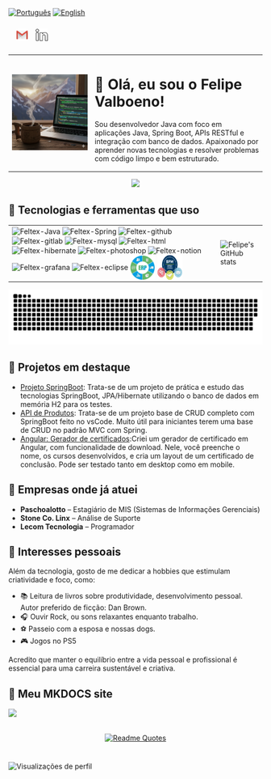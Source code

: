 [![Português](https://img.shields.io/badge/lang-Português-brightgreen?style=flat-square&logo=github)](README.md) [![English](https://img.shields.io/badge/lang-English-blue?style=flat-square&logo=github)](README-en.md)

<p style="display: flex; gap: 15px; align-items: center; padding: 10px 15px; border-radius: 8px; width: fit-content;">
  <a href="mailto:felipevalboeno@gmail.com" target="_blank" style="text-decoration: none;">
    <img src="https://github.com/felipevalboeno/assets/blob/main/gmail.png" alt="Email" width="24" height="24"  ">
  </a>
  <a href="https://www.linkedin.com/in/fvalboeno/" target="_blank" style="text-decoration: none;">
    <img src="https://github.com/felipevalboeno/assets/blob/main/linkedin.png" alt="LinkedIn" width="24" height="24" ">
  </a>
</p>




<table border="0" style="border-collapse: collapse;">
  <tr>
    <td width="150" style="border: none;">
      <img src="https://github.com/felipevalboeno/assets/raw/main/coffee2.png" width="150" />
    </td>
    <td style="border: none; vertical-align: middle;">
      <h1>👋 Olá, eu sou o Felipe Valboeno!</h1>
      <p>Sou desenvolvedor Java com foco em aplicações Java, Spring Boot, APIs RESTful e integração com banco de dados. Apaixonado por aprender novas tecnologias e resolver problemas com código limpo e bem estruturado.</p>
    </td>
  </tr>
</table>


<p align="center">
  <!-- Typing SVG by DenverCoder1 - https://github.com/DenverCoder1/readme-typing-svg -->
  <a href="https://github.com/felipevalboeno/readme-typing-svg">
    <img src="https://readme-typing-svg.demolab.com/?lines=Java%20developer;3%2B%20years%20of%20coding%20experience;Always%20learning%20new%20things&font=Fira%20Code&center=true&width=440&height=45&color=FFFFFF&vCenter=true&pause=1000&size=22" /></a>
</p>


## 🚀 Tecnologias e ferramentas que uso
<table>
  <tr >
    <td>
      <div style="display: inline_block" >
        <img align="center" alt="Feltex-Java" height="50" width="50" src="https://cdn.jsdelivr.net/gh/devicons/devicon/icons/java/java-original.svg" />
        <img align="center" alt="Feltex-Spring" height="50" width="50" src="https://cdn.jsdelivr.net/gh/devicons/devicon/icons/spring/spring-original-wordmark.svg" />
        <img align="center" alt="Feltex-github" height="50" width="50" src="https://cdn.jsdelivr.net/gh/devicons/devicon@latest/icons/githubcodespaces/githubcodespaces-original.svg" />
        <img align="center" alt="Feltex-gitlab" height="50" width="50" src="https://cdn.jsdelivr.net/gh/devicons/devicon/icons/gitlab/gitlab-original.svg" />
        <img align="center" alt="Feltex-mysql" height="50" width="50" src="https://cdn.jsdelivr.net/gh/devicons/devicon/icons/mysql/mysql-original.svg" />
        <img align="center" alt="Feltex-html" height="50" width="50" src="https://cdn.jsdelivr.net/gh/devicons/devicon/icons/html5/html5-original.svg" />
        <img align="center" alt="Feltex-hibernate" height="50" width="50" src="https://cdn.jsdelivr.net/gh/devicons/devicon@latest/icons/hibernate/hibernate-original-wordmark.svg" />
        <img align="center" alt="Feltex-photoshop" height="50" width="50" src="https://cdn.jsdelivr.net/gh/devicons/devicon@latest/icons/photoshop/photoshop-original.svg" /> 
        <img align="center" alt="Feltex-notion" height="50" width="50" src="https://cdn.jsdelivr.net/gh/devicons/devicon@latest/icons/notion/notion-original.svg" /> 
        <img align="center" alt="Feltex-grafana" height="50" width="50" src="https://cdn.jsdelivr.net/gh/devicons/devicon@latest/icons/grafana/grafana-original-wordmark.svg" />
        <img align="center" alt="Feltex-eclipse" height="50" width="50" src="https://cdn.jsdelivr.net/gh/devicons/devicon@latest/icons/eclipse/eclipse-original.svg" /> 
        <img align="center" alt="Feltex-erp" height="50" width="50" src="https://raw.githubusercontent.com/felipevalboeno/assets/66a6180288490922e42acfc27b690577b1f9060a/erp.jpg" />              
        <img align="center" alt="Feltex-bpm" height="50" width="50" src="https://raw.githubusercontent.com/felipevalboeno/assets/66a6180288490922e42acfc27b690577b1f9060a/logo-bpm.png" />              
      </div>
    </td>
    <td>
      <img src="https://github-readme-stats.vercel.app/api?username=felipevalboeno&show_icons=true&theme=tokyonight" alt="Felipe's GitHub stats" />
    </td>
  </tr>
</table>


<div align="center">
<picture >
  <source media="(prefers-color-scheme: dark)" srcset="https://raw.githubusercontent.com/felipevalboeno/felipevalboeno/output/github-contribution-grid-snake-dark.svg" />
  <source media="(prefers-color-scheme: light)" srcset="https://raw.githubusercontent.com/felipevalboeno/felipevalboeno/output/github-contribution-grid-snake.svg" />
  <img alt="github-snake" src="https://raw.githubusercontent.com/felipevalboeno/felipevalboeno/output/github-contribution-grid-snake.svg" />
</picture>
</div>


## 📌 Projetos em destaque
- [Projeto SpringBoot](https://github.com/felipevalboeno/workshop-springboot4-jpa): Trata-se de um projeto de prática e estudo das tecnologias SpringBoot, JPA/Hibernate utilizando o banco de dados em memória H2 para os testes.
- [API de Produtos](https://github.com/felipevalboeno/workshop-backend-restfull): Trata-se de um projeto base de CRUD completo com SpringBoot feito no vsCode. Muito útil para iniciantes terem uma base de CRUD no padrão MVC com Spring.
- [Angular: Gerador de certificados](https://github.com/felipevalboeno/ProjectRCKTS-Angular-Certificate-Generator):Criei um gerador de certificado em Angular, com funcionalidade de download. Nele, você preenche o nome, os cursos desenvolvidos, e cria um layout de um certificado de conclusão. Pode ser testado tanto em desktop como em mobile.

## 🏢 Empresas onde já atuei
- **Paschoalotto** – Estagiário de MIS (Sistemas de Informações Gerenciais)
- **Stone Co. Linx** – Análise de Suporte
- **Lecom Tecnologia** – Programador

## 🎯 Interesses pessoais

Além da tecnologia, gosto de me dedicar a hobbies que estimulam criatividade e foco, como:

- 📚 Leitura de livros sobre produtividade, desenvolvimento pessoal. Autor preferido de ficção: Dan Brown.
- 🎧 Ouvir Rock, ou sons relaxantes enquanto trabalho.
- ⚽ Passeio com a esposa e nossas dogs.
- 🎮 Jogos no PS5

Acredito que manter o equilíbrio entre a vida pessoal e profissional é essencial para uma carreira sustentável e criativa.

## 📁 Meu MKDOCS site
<a href="https://felipevalboeno.github.io/felipevalboeno/" target="_blank">
    <img src="https://img.shields.io/badge/-Ver%20o%20Site%20MkDocs-000000?style=for-the-badge&logo=readthedocs&logoColor=white">
  </a>


##
<div align="center">
  <a href="https://github.com/piyushsuthar/github-readme-quotes" target="_blank">
    <img src="https://quotes-github-readme.vercel.app/api?type=horizontal&theme=nord&border=true" alt="Readme Quotes" />
  </a>
</div>


#
![Visualizações de perfil](https://komarev.com/ghpvc/?username=felipevalboeno&label=Visualiza%C3%A7%C3%B5es&color=0e75b6&style=flat)


 


